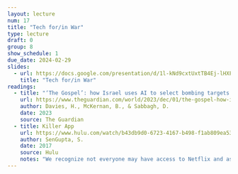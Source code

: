 ```yaml
---
layout: lecture
num: 17
title: "Tech for/in War"
type: lecture
draft: 0
group: 8
show_schedule: 1
due_date: 2024-02-29
slides:
  - url: https://docs.google.com/presentation/d/1l-kNd9cxtUxtTB4Ej-lHXFKPtX7XkNYzNPItjZT6wSo/edit?usp=sharing
    title: "Tech for/in War"
readings:
  - title: "‘The Gospel’: how Israel uses AI to select bombing targets in Gaza"
    url: https://www.theguardian.com/world/2023/dec/01/the-gospel-how-israel-uses-ai-to-select-bombing-targets
    author: Davies, H., McKernan, B., & Sabbagh, D.
    date: 2023
    source: The Guardian
  - title: Killer App
    url: https://www.hulu.com/watch/b43db9d0-6723-4167-b498-f1ab809ea538
    author: SenGupta, S.
    date: 2017
    source: Hulu
    notes: "We recognize not everyone may have access to Netflix and as such have <a href='https://canvas.northwestern.edu/courses/206451/files/folder/Videos?preview=18337309'>uploaded a version to Canvas</a>. Also, this could be a great opportunity to come together (covid-safely, of course) with your learning pods and watch together in shared physical space!"
---    
```

